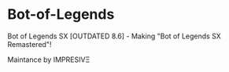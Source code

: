 # Bot-of-Legends
Bot of Legends SX [OUTDATED 8.6] - Making "Bot of Legends SX Remastered"! 

Maintance by IMPRESIVΞ
